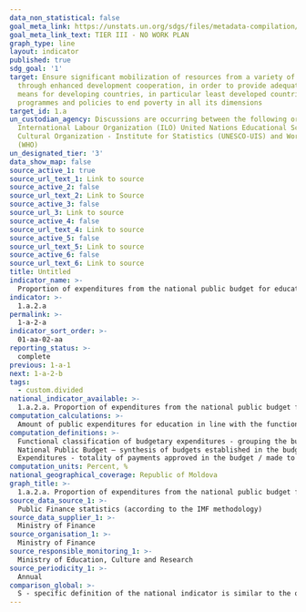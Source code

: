 ```yaml
---
data_non_statistical: false
goal_meta_link: https://unstats.un.org/sdgs/files/metadata-compilation/Metadata-Goal-1.pdf
goal_meta_link_text: TIER III - NO WORK PLAN
graph_type: line
layout: indicator
published: true
sdg_goal: '1'
target: Ensure significant mobilization of resources from a variety of sources, including
  through enhanced development cooperation, in order to provide adequate and predictable
  means for developing countries, in particular least developed countries, to implement
  programmes and policies to end poverty in all its dimensions
target_id: 1.a
un_custodian_agency: Discussions are occurring between the following organisations
  International Labour Organization (ILO) United Nations Educational Scientific and
  Cultural Organization - Institute for Statistics (UNESCO-UIS) and World Health Organization
  (WHO)
un_designated_tier: '3'
data_show_map: false
source_active_1: true
source_url_text_1: Link to source
source_active_2: false
source_url_text_2: Link to Source
source_active_3: false
source_url_3: Link to source
source_active_4: false
source_url_text_4: Link to source
source_active_5: false
source_url_text_5: Link to source
source_active_6: false
source_url_text_6: Link to source
title: Untitled
indicator_name: >-
  Proportion of expenditures from the national public budget for education out of the total expenditures of the national pubic budget
indicator: >-
  1.a.2.a
permalink: >-
  1-a-2-a
indicator_sort_order: >-
  01-aa-02-aa
reporting_status: >-
  complete
previous: 1-a-1
next: 1-a-2-b
tags:
  - custom.divided
national_indicator_available: >-
  1.a.2.a. Proportion of expenditures from the national public budget for education out of the total expenditures of the national pubic budget
computation_calculations: >-
  Amount of public expenditures for education in line with the functional classification of budgetary expenses by types (main group 09), as related to the total expenditures of the National Public Budget, in line with the "Classification of governmental financial statistics (GFS)” developed by the IMF. ( [MF Order No. 208](https://mf.gov.md/ro/buget/informa%C8%9Bii-cu-caracter-metodologic/clasifica%C8%9Bia-bugetar%C4%83) dated 24.12.2015 on Budgetary Classification )
computation_definitions: >-
  Functional classification of budgetary expenditures - grouping the budgetary expenditures by functions and social-economic objectives, which are exercised within the budgetary sector. A major role of the functional classification is to ensure the comparability of the budgetary sector by different countries, respectively the international standards should be observed strictly. The functional classification of the budgetary expenditures in the Republic of Moldova is in line with the Classification of Functions of Government developed by the OECD and used globally as standard ( [Annex 6 to the MF Order No. 208](https://mf.gov.md/ro/buget/informa%C8%9Bii-cu-caracter-metodologic/clasifica%C8%9Bia-bugetar%C4%83) dated 24.12.2015 on Budgetary Classification ).<br> 
  National Public Budget – synthesis of budgets established in the budgetary system, excluding the interbudgetary transfers. The NPB covers: state budget, state social insurance budget, compulsory health insurance funds, local budgets ( [art. 26 of the Law No. 181](http://lex.justice.md/md/354213/) dated 25.07.2014 on Public Finance and Budgetary - Fiscal Responsibility ). <br> 
  Expenditures - totality of payments approved in the budget / made to the budget, except for those related to operations with financial assets and budget debts (Law No.181 dated 25.07.2014 on Public Finances and Budgetary-Fiscal Responsibility)
computation_units: Percent, %
national_geographical_coverage: Republic of Moldova
graph_title: >-
  1.a.2.a. Proportion of expenditures from the national public budget for education out of the total expenditures of the national pubic budget
source_data_source_1: >-
  Public Finance statistics (according to the IMF methodology)
source_data_supplier_1: >-
  Ministry of Finance
source_organisation_1: >-
  Ministry of Finance
source_responsible_monitoring_1: >-
  Ministry of Education, Culture and Research
source_periodicity_1: >-
  Annual
comparison_global: >-
  S - specific definition of the national indicator is similar to the one of the global indicator, but it will be reviewed after finishing the metadata for the global indicator
---
```

